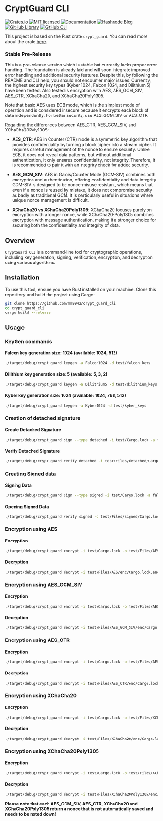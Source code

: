 # CryptGuard CLI

[![Crates.io][crates-badge]][crates-url]
[![MIT licensed][mit-badge]][mit-url]
[![Documentation][doc-badge]][doc-url]
[![Hashnode Blog][blog-badge]][blog-url]
[![GitHub Library][lib-badge]][lib-link]
[![GitHub CLI][cli-badge]][cli-link]

This project is based on the Rust crate `crypt_guard`. You can read more about the crate [here](https://crates.io/crates/crypt_guard).

### Stable Pre-Release

This is a pre-release version which is stable but currently lacks proper error handling. The foundation is already laid and will soon integrate improved error handling and additional security features. Despite this, by following the README and CLI help, you should not encounter major issues. Currently, the highest security key types (Kyber 1024, Falcon 1024, and Dilithium 5) have been tested. Also tested is encryption with AES, AES_GCM_SIV, AES_CTR, XChaCha20, and XChaCha20Poly1305.

Note that basic AES uses ECB mode, which is the simplest mode of operation and is considered insecure because it encrypts each block of data independently. For better security, use AES_GCM_SIV or AES_CTR.

Regarding the differences between AES_CTR, AES_GCM_SIV, and XChaCha20Poly1305:

- **AES_CTR**: AES in Counter (CTR) mode is a symmetric key algorithm that provides confidentiality by turning a block cipher into a stream cipher. It requires careful management of the nonce to ensure security. Unlike ECB, it does not reveal data patterns, but without additional authentication, it only ensures confidentiality, not integrity. Therefore, it is recommended to pair it with an integrity check for added security.

- **AES_GCM_SIV**: AES in Galois/Counter Mode (GCM-SIV) combines both encryption and authentication, offering confidentiality and data integrity. GCM-SIV is designed to be nonce-misuse resistant, which means that even if a nonce is reused by mistake, it does not compromise security as badly as traditional GCM. It is particularly useful in situations where unique nonce management is difficult.

- **XChaCha20 vs XChaCha20Poly1305**: XChaCha20 focuses purely on encryption with a longer nonce, while XChaCha20-Poly1305 combines encryption with message authentication, making it a stronger choice for securing both the confidentiality and integrity of data.

## Overview

`CryptGuard CLI` is a command-line tool for cryptographic operations, including key generation, signing, verification, encryption, and decryption using various algorithms.

## Installation

To use this tool, ensure you have Rust installed on your machine. Clone this repository and build the project using Cargo:

```sh
git clone https://github.com/mm9942/crypt_guard_cli
cd crypt_guard_cli
cargo build --release
```

## Usage

### KeyGen commands

#### **Falcon key generation** size: 1024 (available: 1024, 512)

```sh
./target/debug/crypt_guard keygen -a Falcon1024 -d test/falcon_keys
```

#### **Dilithium key generation** size: 5 (available: 5, 3, 2)

```sh
./target/debug/crypt_guard keygen -a Dilithium5 -d test/dilithium_keys
```

#### **Kyber key generation** size: 1024 (available: 1024, 768, 512)

```sh
./target/debug/crypt_guard keygen -a Kyber1024 -d test/kyber_keys
```

### Creation of detached signature

#### **Create Detached Signature**

```sh
./target/debug/crypt_guard sign --type detached -i test/Cargo.lock -a falcon -k test/falcon_keys/falcon_keys.sec -K 1024 -o test/Files/detached/Cargo.toml.sig
```

#### **Verify Detached Signature**

```sh
./target/debug/crypt_guard verify detached -i test/Files/detached/Cargo.toml.sig -a falcon -k test/falcon_keys/falcon_keys.pub -K 1024 -s test/Files/detached/Cargo.lock.sig
```

### Creating Signed data

#### **Signing Data**

```sh
./target/debug/crypt_guard sign --type signed -i test/Cargo.lock -a falcon -k falcon_keys/falcon_keys.sec -K 1024 -o test/Files/signed/Cargo.lock.sig
```

#### **Opening Signed Data**

```sh
./target/debug/crypt_guard verify signed -o test/Files/signed/Cargo.lock -a falcon -k falcon_keys/falcon_keys.pub -K 1024 -i test/Files/signed/Cargo.lock.sig
```

### Encryption using AES

#### **Encryption**

```sh
./target/debug/crypt_guard encrypt -i test/Cargo.lock -o test/Files/AES/enc/Cargo.lock.enc -K 1024 -k test/kyber_keys/kyber_keys.pub -p "keyphrase" -a AES
```

#### **Decryption**

```sh
./target/debug/crypt_guard decrypt -i test/Files/AES/enc/Cargo.lock.enc -o test/Files/AES/dec/Cargo.lock -c test/Files/AES/enc/Cargo.lock.ct -K 1024 -k test/kyber_keys/kyber_keys.sec -p "keyphrase" -a AES
```

### Encryption using AES_GCM_SIV

#### **Encryption**

```sh
./target/debug/crypt_guard encrypt -i test/Cargo.lock -o test/Files/AES_GCM_SIV/enc/Cargo.lock.enc -K 1024 -k test/kyber_keys/kyber_keys.pub -p "keyphrase" -a AES_GCM_SIV
```

#### **Decryption**

```sh
./target/debug/crypt_guard decrypt -i test/Files/AES_GCM_SIV/enc/Cargo.lock.enc -o test/Files/AES_GCM_SIV/dec/Cargo.lock -c test/Files/AES_GCM_SIV/enc/Cargo.lock.ct -K 1024 -k test/kyber_keys/kyber_keys.sec -p "keyphrase" -a AES_GCM_SIV -n="887d90f06541bc9a1891ca1e"
```

### Encryption using AES_CTR

#### **Encryption**

```sh
./target/debug/crypt_guard encrypt -i test/Cargo.lock -o test/Files/AES_CTR/enc/Cargo.lock.enc -K 1024 -k test/kyber_keys/kyber_keys.pub -p "keyphrase" -a AES_CTR
```

#### **Decryption**

```sh
./target/debug/crypt_guard decrypt -i test/Files/AES_CTR/enc/Cargo.lock.enc -o test/Files/AES_CTR/dec/Cargo.lock -c test/Files/AES_CTR/enc/Cargo.lock.ct -K 1024 -k test/kyber_keys/kyber_keys.sec -p "keyphrase" -a AES_CTR -n="3a4e921d25679f232fc1d8dc5317e90f"
```

### Encryption using XChaCha20

#### **Encryption**

```sh
./target/debug/crypt_guard encrypt -i test/Cargo.lock -o test/Files/XChaCha20/enc/Cargo.lock.enc -K 1024 -k test/kyber_keys/kyber_keys.pub -p "keyphrase" -a XChaCha20
```

#### **Decryption**

```sh
./target/debug/crypt_guard decrypt -i test/Files/XChaCha20/enc/Cargo.lock.enc -o test/Files/XChaCha20/dec/Cargo.lock -c test/Files/XChaCha20/enc/Cargo.lock.ct -K 1024 -k test/kyber_keys/kyber_keys.sec -p "keyphrase" -a XChaCha20 -n="54643ed8ce9d454690b0d6263de59159fb1826f75043c19e"
```

### Encryption using XChaCha20Poly1305

#### **Encryption**

```sh
./target/debug/crypt_guard encrypt -i test/Cargo.lock -o test/Files/XChaCha20Poly1305/enc/Cargo.lock.enc -K 1024 -k test/kyber_keys/kyber_keys.pub -p "keyphrase" -a XChaCha20Poly1305
```

#### **Decryption**

```sh
./target/debug/crypt_guard decrypt -i test/Files/XChaCha20Poly1305/enc/Cargo.lock.enc -o test/Files/XChaCha20Poly1305/dec/Cargo.lock -c test/Files/XChaCha20Poly1305/enc/Cargo.lock.ct -K 1024 -k test/kyber_keys/kyber_keys.sec -p "keyphrase" -a XChaCha20Poly1305 -n="54643ed8ce9d454690b0d6263de59159fb1826f75043c19e"
```

**Please note that each AES_GCM_SIV, AES_CTR, XChaCha20 and XChaCha20Poly1305 return a nonce that is not automatically saved and needs to be noted down!**

[blog-badge]: https://img.shields.io/badge/blog-hashnode-lightblue.svg?style=for-the-badge
[blog-url]: https://blog.mm29942.com/
[crates-badge]: https://img.shields.io/badge/crates.io-v1.2-blue.svg?style=for-the-badge
[crates-url]: https://crates.io/crates/crypt_guard
[mit-badge]: https://img.shields.io/badge/license-MIT-green.svg?style=for-the-badge
[mit-url]: https://github.com/mm9942/crypt_guard/blob/main/LICENSE
[doc-badge]: https://img.shields.io/badge/docs-v1.2-yellow.svg?style=for-the-badge
[doc-url]: https://docs.rs/crypt_guard/
[lib-badge]: https://img.shields.io/badge/github-lib-black.svg?style=for-the-badge
[lib-link]: https://github.com/mm9942/crypt_guard
[cli-badge]: https://img.shields.io/badge/github-cli-white.svg?style=for-the-badge
[cli-link]: https://github.com/mm9942/crypt_guard_cli
